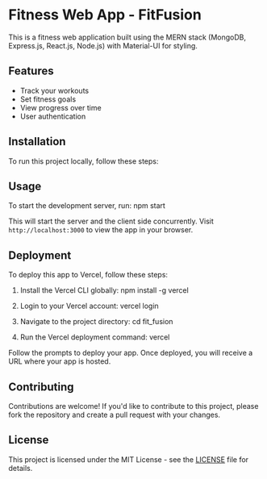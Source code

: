 # Fitness Web App - FitFusion

This is a fitness web application built using the MERN stack (MongoDB, Express.js, React.js, Node.js) with Material-UI for styling.

## Features

- Track your workouts
- Set fitness goals
- View progress over time
- User authentication

## Installation

To run this project locally, follow these steps:

## Usage

To start the development server, run:
npm start


This will start the server and the client side concurrently. Visit `http://localhost:3000` to view the app in your browser.

## Deployment

To deploy this app to Vercel, follow these steps:

1. Install the Vercel CLI globally:
npm install -g vercel


2. Login to your Vercel account:
vercel login


3. Navigate to the project directory:
cd fit_fusion


4. Run the Vercel deployment command:
vercel


Follow the prompts to deploy your app. Once deployed, you will receive a URL where your app is hosted.

## Contributing

Contributions are welcome! If you'd like to contribute to this project, please fork the repository and create a pull request with your changes.

## License

This project is licensed under the MIT License - see the [LICENSE](LICENSE) file for details.








